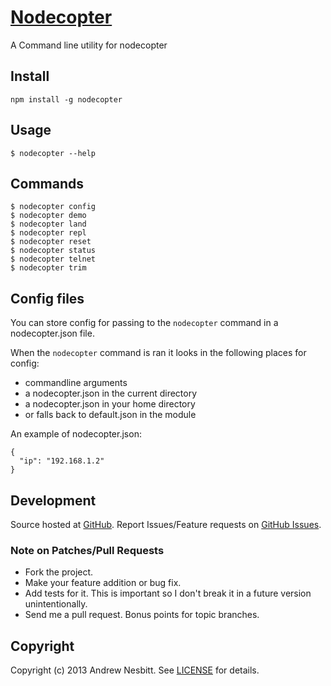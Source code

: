 # [Nodecopter](http://libraries.io/npm/nodecopter)

A Command line utility for nodecopter

## Install

    npm install -g nodecopter

## Usage

    $ nodecopter --help

## Commands

    $ nodecopter config
    $ nodecopter demo
    $ nodecopter land
    $ nodecopter repl
    $ nodecopter reset
    $ nodecopter status
    $ nodecopter telnet
    $ nodecopter trim

## Config files

You can store config for passing to the `nodecopter` command in a nodecopter.json file.

When the `nodecopter` command is ran it looks in the following places for config:

* commandline arguments
* a nodecopter.json in the current directory
* a nodecopter.json in your home directory
* or falls back to default.json in the module

An example of nodecopter.json:

    {
      "ip": "192.168.1.2"
    }

## Development

Source hosted at [GitHub](http://github.com/andrew/nodecopter).
Report Issues/Feature requests on [GitHub Issues](http://github.com/andrew/nodecopter).

### Note on Patches/Pull Requests

 * Fork the project.
 * Make your feature addition or bug fix.
 * Add tests for it. This is important so I don't break it in a future version unintentionally.
 * Send me a pull request. Bonus points for topic branches.

## Copyright

Copyright (c) 2013 Andrew Nesbitt. See [LICENSE](https://github.com/andrew/nodecopter/blob/master/LICENSE) for details.
